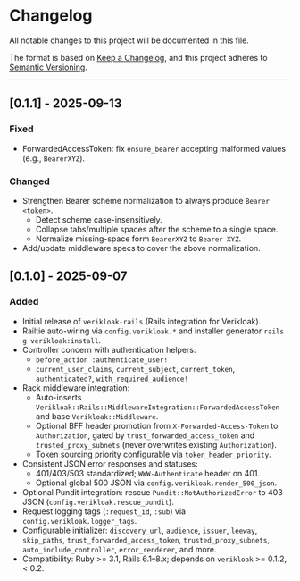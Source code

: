 # Changelog

All notable changes to this project will be documented in this file.

The format is based on [Keep a Changelog](https://keepachangelog.com/en/1.1.0/),
and this project adheres to [Semantic Versioning](https://semver.org/spec/v2.0.0.html).

---

## [0.1.1] - 2025-09-13

### Fixed
- ForwardedAccessToken: fix `ensure_bearer` accepting malformed values (e.g., `BearerXYZ`).

### Changed
- Strengthen Bearer scheme normalization to always produce `Bearer <token>`.
  - Detect scheme case-insensitively.
  - Collapse tabs/multiple spaces after the scheme to a single space.
  - Normalize missing-space form `BearerXYZ` to `Bearer XYZ`.
- Add/update middleware specs to cover the above normalization.

## [0.1.0] - 2025-09-07

### Added
- Initial release of `verikloak-rails` (Rails integration for Verikloak).
- Railtie auto-wiring via `config.verikloak.*` and installer generator `rails g verikloak:install`.
- Controller concern with authentication helpers:
  - `before_action :authenticate_user!`
  - `current_user_claims`, `current_subject`, `current_token`, `authenticated?`, `with_required_audience!`
- Rack middleware integration:
  - Auto-inserts `Verikloak::Rails::MiddlewareIntegration::ForwardedAccessToken` and base `Verikloak::Middleware`.
  - Optional BFF header promotion from `X-Forwarded-Access-Token` to `Authorization`, gated by `trust_forwarded_access_token` and `trusted_proxy_subnets` (never overwrites existing `Authorization`).
  - Token sourcing priority configurable via `token_header_priority`.
- Consistent JSON error responses and statuses:
  - 401/403/503 standardized; `WWW-Authenticate` header on 401.
  - Optional global 500 JSON via `config.verikloak.render_500_json`.
- Optional Pundit integration: rescue `Pundit::NotAuthorizedError` to 403 JSON (`config.verikloak.rescue_pundit`).
- Request logging tags (`:request_id`, `:sub`) via `config.verikloak.logger_tags`.
- Configurable initializer: `discovery_url`, `audience`, `issuer`, `leeway`, `skip_paths`, `trust_forwarded_access_token`, `trusted_proxy_subnets`, `auto_include_controller`, `error_renderer`, and more.
- Compatibility: Ruby >= 3.1, Rails 6.1–8.x; depends on `verikloak` >= 0.1.2, < 0.2.
